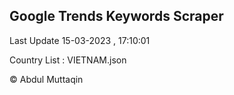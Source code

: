 

## Google Trends Keywords Scraper 
 
Last Update 15-03-2023 , 17:10:01

Country List :
VIETNAM.json



© Abdul Muttaqin 
